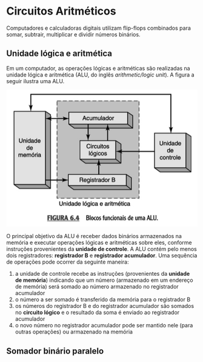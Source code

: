 # Circuitos Aritméticos

Computadores e calculadoras digitais utilizam flip-flops combinados para somar, subtrair, multiplicar e dividir números binários.

## Unidade lógica e aritmética

Em um computador, as operações lógicas e aritméticas são realizadas na unidade lógica e aritmética \(ALU, do inglês _arithmetic/logic unit_\). A figura a seguir ilustra uma ALU.

![](/assets/alu-blocos-funcionais.png)

O principal objetivo da ALU é receber dados binários armazenados na memória e executar operações lógicas e aritméticas sobre eles, conforme instruções provenientes da **unidade de controle**. A ALU contém pelo menos dois registradores: **registrador B** e **registrador acumulador**. Uma sequência de operações pode ocorrer da seguinte maneira:

1. a unidade de controle recebe as instruções \(provenientes da **unidade de memória**\) indicando que um número \(armazenado em um endereço de memória\) será somado ao número armazenado no registrador acumulador
2. o número a ser somado é transferido da memória para o registrador B
3. os números do registrador B e do registrador acumulador são somados no **circuito lógico** e o resultado da soma é enviado ao registrador acumulador
4. o novo número no registrador acumulador pode ser mantido nele \(para outras operações\) ou armazenado na memória

## Somador binário paralelo





